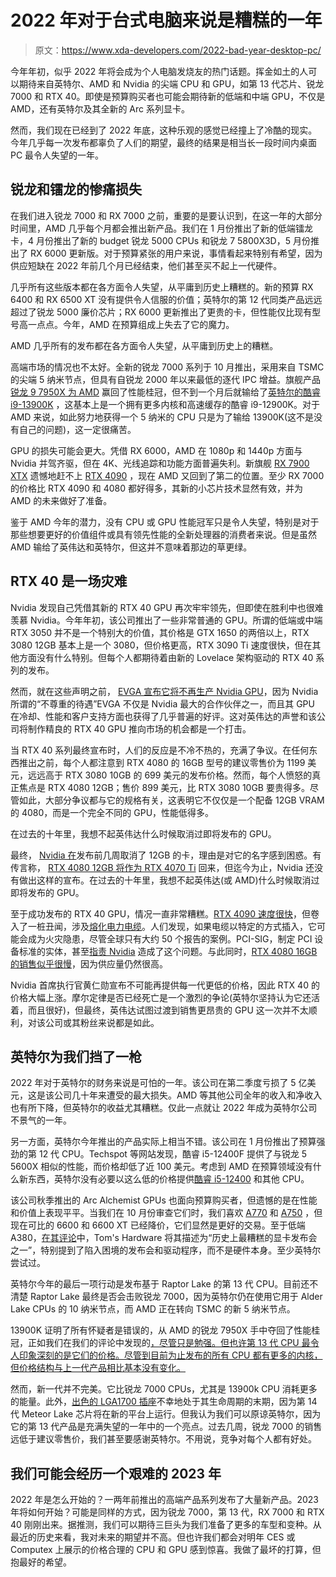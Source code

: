 # 2022 年对于台式电脑来说是糟糕的一年

> 原文：<https://www.xda-developers.com/2022-bad-year-desktop-pc/>

今年年初，似乎 2022 年将会成为个人电脑发烧友的热门话题。挥金如土的人可以期待来自英特尔、AMD 和 Nvidia 的尖端 CPU 和 GPU，如第 13 代芯片、锐龙 7000 和 RTX 40。即使是预算购买者也可能会期待新的低端和中端 GPU，不仅是 AMD，还有英特尔及其全新的 Arc 系列显卡。

然而，我们现在已经到了 2022 年底，这种乐观的感觉已经撞上了冷酷的现实。今年几乎每一次发布都辜负了人们的期望，最终的结果是相当长一段时间内桌面 PC 最令人失望的一年。

## 锐龙和镭龙的惨痛损失

在我们进入锐龙 7000 和 RX 7000 之前，重要的是要认识到，在这一年的大部分时间里，AMD 几乎每个月都会推出新产品。我们在 1 月份推出了新的低端镭龙卡，4 月份推出了新的 budget 锐龙 5000 CPUs 和锐龙 7 5800X3D，5 月份推出了 RX 6000 更新版。对于预算紧张的用户来说，事情看起来特别有希望，因为供应短缺在 2022 年前几个月已经结束，他们甚至买不起上一代硬件。

几乎所有这些版本都在各方面令人失望，从平庸到历史上糟糕的。新的预算 RX 6400 和 RX 6500 XT 没有提供令人信服的价值；英特尔的第 12 代同类产品远远超过了锐龙 5000 廉价芯片；RX 6000 更新推出了更贵的卡，但性能仅比现有型号高一点点。今年，AMD 在预算组成上失去了它的魔力。

AMD 几乎所有的发布都在各方面令人失望，从平庸到历史上的糟糕。

高端市场的情况也不太好。全新的锐龙 7000 系列于 10 月推出，采用来自 TSMC 的尖端 5 纳米节点，但具有自锐龙 2000 年以来最低的逐代 IPC 增益。旗舰产品[锐龙 9 7950X 为 AMD](https://www.xda-developers.com/amd-ryzen-7900x-7950x-review/) 赢回了性能桂冠，但不到一个月后就输给了[英特尔的酷睿 i9-13900K](https://www.xda-developers.com/intel-core-i9-13900k-review/) ，这基本上是一个拥有更多内核和高速缓存的酷睿 i9-12900K。对于 AMD 来说，如此努力地获得一个 5 纳米的 CPU 只是为了输给 13900K(这不是没有自己的问题)，这一定很痛苦。

GPU 的损失可能会更大。凭借 RX 6000，AMD 在 1080p 和 1440p 方面与 Nvidia 并驾齐驱，但在 4K、光线追踪和功能方面普遍失利。新旗舰 [RX 7900 XTX](https://www.xda-developers.com/amd-radeon-rx-7900-xtx-review/) 遗憾地赶不上 [RTX 4090](https://www.xda-developers.com/nvidia-geforce-rtx-4090-review/) ，现在 AMD 又回到了第二的位置。至少 RX 7000 的价格比 RTX 4090 和 4080 都好得多，其新的小芯片技术显然有效，并为 AMD 的未来做好了准备。

鉴于 AMD 今年的潜力，没有 CPU 或 GPU 性能冠军只是令人失望，特别是对于那些想要更好的价值组件或具有领先性能的全新处理器的消费者来说。但是虽然 AMD 输给了英伟达和英特尔，但这并不意味着那边的草更绿。

## RTX 40 是一场灾难

Nvidia 发现自己凭借其新的 RTX 40 GPU 再次牢牢领先，但即使在胜利中也很难羡慕 Nvidia。今年年初，该公司推出了一些非常普通的 GPU。所谓的低端或中端 RTX 3050 并不是一个特别大的价值，其价格是 GTX 1650 的两倍以上，RTX 3080 12GB 基本上是一个 3080，但价格更高，RTX 3090 Ti 速度很快，但在其他方面没有什么特别。但每个人都期待着由新的 Lovelace 架构驱动的 RTX 40 系列的发布。

然而，就在这些声明之前， [EVGA 宣布它将不再生产 Nvidia GPU](https://www.xda-developers.com/evga-ends-partnership-with-nvidia-will-no-longer-make-graphics-cards/)，因为 Nvidia 所谓的“不尊重的待遇”EVGA 不仅是 Nvidia 最大的合作伙伴之一，而且其 GPU 在冷却、性能和客户支持方面也获得了几乎普遍的好评。这对英伟达的声誉和该公司将制作精良的 RTX 40 GPU 推向市场的机会都是一个打击。

当 RTX 40 系列最终宣布时，人们的反应是不冷不热的，充满了争议。在任何东西推出之前，每个人都注意到 RTX 4080 的 16GB 型号的建议零售价为 1199 美元，远远高于 RTX 3080 10GB 的 699 美元的发布价格。然而，每个人愤怒的真正焦点是 RTX 4080 12GB；售价 899 美元，比 RTX 3080 10GB 要贵得多。尽管如此，大部分争议都与它的规格有关，这表明它不仅仅是一个配备 12GB VRAM 的 4080，而是一个完全不同的 GPU，性能低得多。

在过去的十年里，我想不起英伟达什么时候取消过即将发布的 GPU。

最终， [Nvidia 在](https://www.xda-developers.com/nvidia-decides-to-unlaunch-the-12gb-rtx-4080-because-its-confusing/)发布前几周取消了 12GB 的卡，理由是对它的名字感到困惑。有传言称， [RTX 4080 12GB 将作为 RTX 4070 Ti](https://www.xda-developers.com/nvidia-12gb-rtx-4080to-become-rtx-4070-ti/) 回来，但迄今为止，Nvidia 还没有做出这样的宣布。在过去的十年里，我想不起英伟达(或 AMD)什么时候取消过即将发布的 GPU。

至于成功发布的 RTX 40 GPU，情况一直非常糟糕。[RTX 4090 速度很快](https://www.xda-developers.com/nvidia-geforce-rtx-4090-review/)，但卷入了一桩丑闻，涉及[熔化电力电缆](https://www.xda-developers.com/nvidia-rtx-4090-power-connectors-melting/)。人们发现，如果电缆以特定的方式插入，它可能会成为火灾隐患，尽管全球只有大约 50 个报告的案例。PCI-SIG，制定 PCI 设备标准的实体，甚至[指责 Nvidia](https://www.theverge.com/2022/12/1/23488276/nvidia-12vhpwr-cable-16-pin-pci-sig-response) 造成了这个问题。与此同时，[RTX 4080 16GB 的销售似乎很慢](https://www.tomshardware.com/news/weak-worldwide-rtx-4080-sales-reported)，因为供应量仍然很高。

Nvidia 首席执行官黄仁勋宣布不可能再提供每一代更低的价格，因此 RTX 40 的价格大幅上涨。摩尔定律是否已经死亡是一个激烈的争论(英特尔坚持认为它还活着，而且很好)，但最终，英伟达试图过渡到销售更昂贵的 GPU 这一次并不太顺利，对该公司或其粉丝来说都是如此。

## 英特尔为我们挡了一枪

2022 年对于英特尔的财务来说是可怕的一年。该公司在第二季度亏损了 5 亿美元，这是该公司几十年来遭受的最大损失。AMD 等其他公司全年的收入和净收入也有所下降，但英特尔的收益尤其糟糕。仅此一点就让 2022 年成为英特尔公司不景气的一年。

另一方面，英特尔今年推出的产品实际上相当不错。该公司在 1 月份推出了预算强劲的第 12 代 CPU。Techspot 等网站发现，酷睿 i5-12400F 提供了与锐龙 5 5600X 相似的性能，而价格却低了近 100 美元。考虑到 AMD 在预算领域没有什么新东西，英特尔没有必要以这么低的价格提供[酷睿 i5-12400](https://www.xda-developers.com/intel-core-i5-12500-vs-amd-ryzen-5-5500/) 和其他 CPU。

该公司秋季推出的 Arc Alchemist GPUs 也面向预算购买者，但遗憾的是在性能和价值上表现平平。当我们在 10 月份审查它们时，我们喜欢 [A770](https://www.xda-developers.com/intel-arc-a770-review/) 和 [A750](https://www.xda-developers.com/intel-arc-a750-limited-edition-review/) ，但现在可比的 6600 和 6600 XT 已经降价，它们显然是更好的交易。至于低端 A380，[在其评论](https://www.tomshardware.com/reviews/intel-arc-a380-review)中，Tom's Hardware 将其描述为“历史上最糟糕的显卡发布会之一”，特别提到了陷入困境的发布会和驱动程序，而不是硬件本身。至少英特尔尝试过。

英特尔今年的最后一项行动是发布基于 Raptor Lake 的第 13 代 CPU。目前还不清楚 Raptor Lake 最终是否会击败锐龙 7000，因为英特尔仍在使用它用于 Alder Lake CPUs 的 10 纳米节点，而 AMD 正在转向 TSMC 的新 5 纳米节点。

13900K 证明了所有怀疑者是错误的，从 AMD 的锐龙 7950X 手中夺回了性能桂冠，正如我们在我们的评论中发现的[，尽管只是勉强。但也许第 13 代 CPU 最令人印象深刻的是它们的价格。尽管到目前为止发布的所有 CPU 都有更多的内核，但价格结构与上一代产品相比基本没有变化。](http://www.xda-developers.com/intel-core-i9-13900k-review/)

然而，新一代并不完美。它比锐龙 7000 CPUs，尤其是 13900k CPU 消耗更多的能量。此外，[出色的 LGA1700 插座](https://www.xda-developers.com/best-lga-1700-motherboard/)不幸地处于其生命周期的末期，因为第 14 代 Meteor Lake 芯片将在新的平台上运行。但我认为我们可以原谅英特尔，因为它的第 13 代产品是充满失望的一年中的一个亮点。过去几周，锐龙 7000 的销售远低于建议零售价，我们甚至要感谢英特尔。不用说，竞争对每个人都有好处。

## 我们可能会经历一个艰难的 2023 年

2022 年是怎么开始的？一两年前推出的高端产品系列发布了大量新产品。2023 年将如何开始？可能是同样的方式，因为锐龙 7000，第 13 代，RX 7000 和 RTX 40 刚刚出来。据推测，我们可以期待三巨头为我们准备了更多的车型和变种。从最近的历史来看，我对未来的期望并不高。但也许我们都会对明年 CES 或 Computex 上展示的价格合理的 CPU 和 GPU 感到惊喜。我做了最坏的打算，但抱最好的希望。